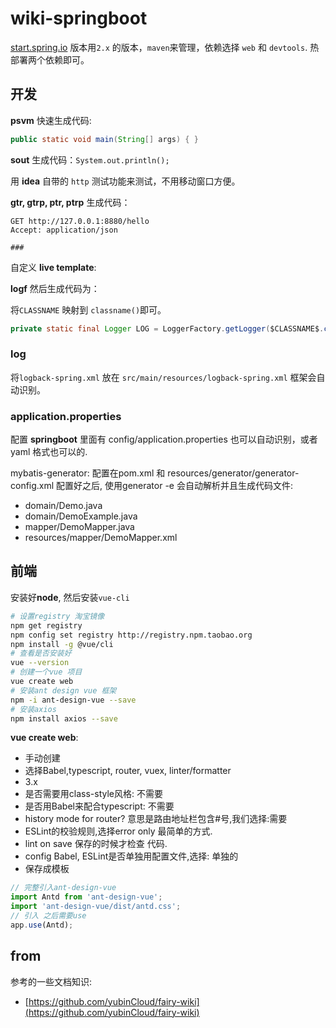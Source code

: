 # wiki-springboot

[start.spring.io](start.sping.io) 版本用`2.x` 的版本，`maven`来管理，依赖选择 `web` 和 `devtools`.
热部署两个依赖即可。

## 开发

**psvm** 快速生成代码:
```java
public static void main(String[] args) { }
```
**sout** 生成代码：`System.out.println();`

用 **idea** 自带的 `http` 测试功能来测试，不用移动窗口方便。

**gtr, gtrp, ptr, ptrp** 生成代码：
```http
GET http://127.0.0.1:8880/hello
Accept: application/json

###
```

自定义 **live template**:

**logf** 然后生成代码为：

将`CLASSNAME` 映射到 `classname()`即可。
```java
private static final Logger LOG = LoggerFactory.getLogger($CLASSNAME$.class); 
```

### log
将`logback-spring.xml` 放在 `src/main/resources/logback-spring.xml` 框架会自动识别。

### application.properties
配置 **springboot**  里面有 config/application.properties 也可以自动识别，或者 yaml 格式也可以的.

mybatis-generator:
配置在pom.xml 和 resources/generator/generator-config.xml 配置好之后,
使用generator -e 会自动解析并且生成代码文件:
- domain/Demo.java
- domain/DemoExample.java
- mapper/DemoMapper.java
- resources/mapper/DemoMapper.xml


## 前端 

安装好**node**, 然后安装`vue-cli`
```bash
# 设置registry 淘宝镜像
npm get registry
npm config set registry http://registry.npm.taobao.org
npm install -g @vue/cli
# 查看是否安装好
vue --version
# 创建一个vue 项目
vue create web
# 安装ant design vue 框架
npm -i ant-design-vue --save
# 安装axios
npm install axios --save
```
**vue create web**:
- 手动创建
- 选择Babel,typescript, router, vuex, linter/formatter
- 3.x
- 是否需要用class-style风格: 不需要
- 是否用Babel来配合typescript: 不需要
- history mode for router? 意思是路由地址栏包含#号,我们选择:需要
- ESLint的校验规则,选择error only 最简单的方式.
- lint on save 保存的时候才检查 代码.
- config Babel, ESLint是否单独用配置文件,选择: 单独的
- 保存成模板

```js
// 完整引入ant-design-vue 
import Antd from 'ant-design-vue';
import 'ant-design-vue/dist/antd.css';
// 引入 之后需要use
app.use(Antd);
```


## from
参考的一些文档知识:

- [https://github.com/yubinCloud/fairy-wiki](https://github.com/yubinCloud/fairy-wiki)